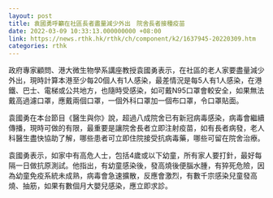 ```yaml
---
layout: post
title: 袁國勇呼籲在社區長者盡量減少外出　院舍長者接種疫苗
date: 2022-03-09 10:33:13.000000000 +08:00
link: https://news.rthk.hk/rthk/ch/component/k2/1637945-20220309.htm
categories: rthk
---
```


政府專家顧問、港大微生物學系講座教授袁國勇表示，在社區的老人家要盡量減少外出，現時計算本港至少每20個人有1人感染，最差情況是每5人有1人感染，在港鐵、巴士、電梯或公共地方，也隨時受感染，如可戴N95口罩會較安全，如果無法戴高過濾口罩，應戴兩個口罩，一個外科口罩加一個布口罩，令口罩貼面。

袁國勇在本台節目《醫生與你》說，超過八成院舍已有新冠病毒感染，病毒會繼續傳播，現時可做的有限，最重要是讓院舍長者立即注射疫苗，如有長者病發，老人科醫生盡快協助了解，哪些患者可立即住院接受抗病毒藥，哪些可留在院舍治療。

袁國勇表示，如家中有高危人士，包括4歲或以下幼童，所有家人要打針，最好每隔一日做抗原測試。他指出，有幼童感染後，發高燒後便腦水腫，有猝死危險，因為幼童免疫系統未成熟，病毒會急速擴散，反應會激烈，有數千宗感染兒童發高燒、抽筋，如果有數個月大嬰兒感染，應立即求診。
